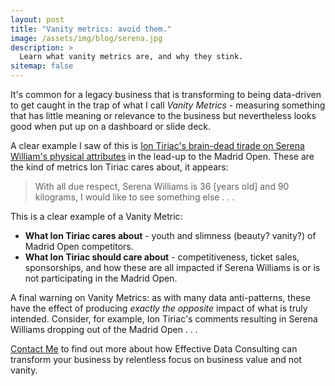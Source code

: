 ```yaml
---
layout: post
title: "Vanity metrics: avoid them."
image: /assets/img/blog/serena.jpg
description: >
  Learn what vanity metrics are, and why they stink. 
sitemap: false
---
```


It's common for a legacy business that is transforming to being data-driven to get caught in the trap of what I call _Vanity Metrics_ - measuring something that has little meaning or relevance to the business but nevertheless looks good when put up on a dashboard or slide deck. 

A clear example I saw of this is [Ion Tiriac's brain-dead tirade on Serena William's physical attributes](https://www.insidehook.com/daily_brief/sports/serena-williams-weight) in the lead-up to the Madrid Open. These are the kind of metrics Ion Tiriac cares about, it appears:

> With all due respect, Serena Williams is 36 [years old] and 90 kilograms, I would like to see something else . . .

This is a clear example of a Vanity Metric:
* **What Ion Tiriac cares about** - youth and slimness (beauty? vanity?) of Madrid Open competitors. 
* **What Ion Tiriac should care about** - competitiveness, ticket sales, sponsorships, and how these are all impacted if Serena Williams is or is not participating in the Madrid Open.

A final warning on Vanity Metrics: as with many data anti-patterns, these have the effect of producing _exactly the opposite_ impact of what is truly intended. Consider, for example, Ion Tiriac's comments resulting in Serena Williams dropping out of the Madrid Open . . . 

[Contact Me](mailto:paul+consulting@myraff.com?subject=Interested%20in%20Effective%20Data%20Consulting) to find out more about how Effective Data Consulting can transform your business by relentless focus on business value and not vanity. 